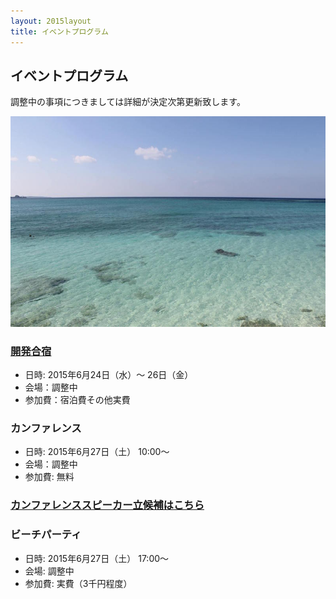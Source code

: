 ```yaml
---
layout: 2015layout
title: イベントプログラム
---
```



イベントプログラム
--------------------------------------------------------------------------------

調整中の事項につきましては詳細が決定次第更新致します。

![ビーチ](/img/2015/10959975_833368533368941_2871113967590567953_o.jpg)

### [開発合宿](/2015/camp.html)

* 日時: 2015年6月24日（水）〜 26日（金）
* 会場：調整中
* 参加費：宿泊費その他実費

### カンファレンス

* 日時: 2015年6月27日（土） 10:00〜
* 会場：調整中
* 参加費: 無料

### [カンファレンススピーカー立候補はこちら](/2015/call4speakers.html)


### ビーチパーティ

* 日時: 2015年6月27日（土） 17:00〜
* 会場: 調整中
* 参加費: 実費（3千円程度）

